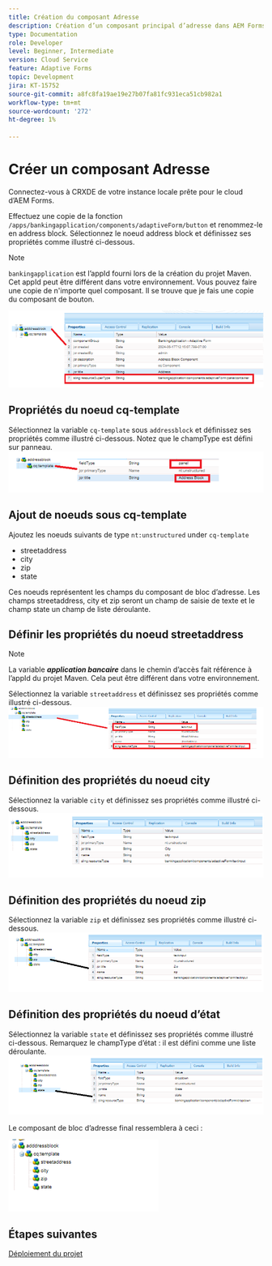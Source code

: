 ```yaml
---
title: Création du composant Adresse
description: Création d’un composant principal d’adresse dans AEM Forms Cloud Service
type: Documentation
role: Developer
level: Beginner, Intermediate
version: Cloud Service
feature: Adaptive Forms
topic: Development
jira: KT-15752
source-git-commit: a8fc8fa19ae19e27b07fa81fc931eca51cb982a1
workflow-type: tm+mt
source-wordcount: '272'
ht-degree: 1%

---
```



# Créer un composant Adresse

Connectez-vous à CRXDE de votre instance locale prête pour le cloud d’AEM Forms.

Effectuez une copie de la fonction ``/apps/bankingapplication/components/adaptiveForm/button`` et renommez-le en address block. Sélectionnez le noeud address block et définissez ses propriétés comme illustré ci-dessous.

>[!NOTE]
>
> ``bankingapplication`` est l’appId fourni lors de la création du projet Maven. Cet appId peut être différent dans votre environnement. Vous pouvez faire une copie de n&#39;importe quel composant. Il se trouve que je fais une copie du composant de bouton.


![address-bloc](assets/address-properties.png)

## Propriétés du noeud cq-template

Sélectionnez la variable ``cq-template`` sous ``addressblock`` et définissez ses propriétés comme illustré ci-dessous. Notez que le champType est défini sur panneau.
![cq-template](assets/cq-template.png)

## Ajout de noeuds sous cq-template

Ajoutez les noeuds suivants de type ``nt:unstructured`` under ``cq-template``

* streetaddress
* city
* zip
* state

Ces noeuds représentent les champs du composant de bloc d’adresse. Les champs streetaddress, city et zip seront un champ de saisie de texte et le champ state un champ de liste déroulante.

## Définir les propriétés du noeud streetaddress

>[!NOTE]
>
> La variable **_application bancaire_** dans le chemin d’accès fait référence à l’appId du projet Maven. Cela peut être différent dans votre environnement.

Sélectionnez la variable ``streetaddress`` et définissez ses propriétés comme illustré ci-dessous.
![street-address](assets/streetaddress.png)

## Définition des propriétés du noeud city

Sélectionnez la variable ``city`` et définissez ses propriétés comme illustré ci-dessous.
![city](assets/city.png)

## Définition des propriétés du noeud zip

Sélectionnez la variable ``zip`` et définissez ses propriétés comme illustré ci-dessous.
![zip](assets/zip.png)

## Définition des propriétés du noeud d’état

Sélectionnez la variable ``state`` et définissez ses propriétés comme illustré ci-dessous. Remarquez le champType d’état : il est défini comme une liste déroulante.
![state](assets/state.png)

Le composant de bloc d’adresse final ressemblera à ceci :

![final-address](assets/crx-address-block.png)

## Étapes suivantes

[Déploiement du projet](./deploy-your-project.md)




